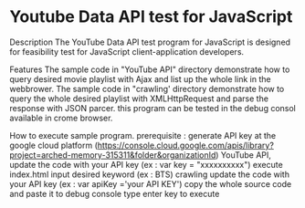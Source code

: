 # Youtube Data API test  for JavaScript
Description
The YouTube Data API test program for JavaScript is designed for feasibility test for JavaScript client-application developers. 

Features
The sample code in "YouTube API" directory demonstrate how to query desired movie playlist with Ajax and list up the whole link in the webbrower.
The sample code in "crawling' directory  demonstrate how to query the whole desired playlist with XMLHttpRequest and parse the response with JSON parcer.
this program can be tested in the debug consol available in crome browser.


How to execute sample program.
prerequisite : generate API key at the google cloud platform (https://console.cloud.google.com/apis/library?project=arched-memory-315311&folder&organizationId)
YouTube API, 
  update the code with your API key (ex : var key = "xxxxxxxxxx")
  execute index.html
  input desired keyword (ex : BTS)
 crawling
  update the code with your API key (ex : var apiKey ='your API KEY')
  copy the whole source code and paste it to debug console 
  type enter key to execute
